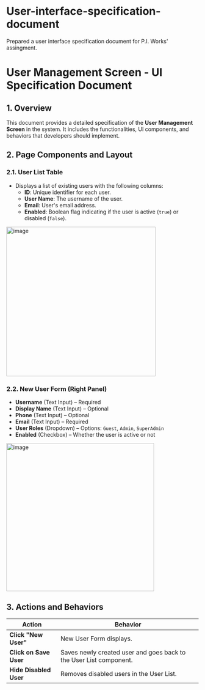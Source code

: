 # User-interface-specification-document
Prepared a user interface specification document for P.I. Works' assingment.
# User Management Screen - UI Specification Document

## 1. Overview
This document provides a detailed specification of the **User Management Screen** in the system. It includes the functionalities, UI components, and behaviors that developers should implement.

## 2. Page Components and Layout
### 2.1. User List Table
- Displays a list of existing users with the following columns:
  - **ID**: Unique identifier for each user.
  - **User Name**: The username of the user.
  - **Email**: User's email address.
  - **Enabled**: Boolean flag indicating if the user is active (`true`) or disabled (`false`).
<img width="391" alt="image" src="https://github.com/user-attachments/assets/15961a27-58a4-45d3-acee-ab042d55d0d6" />

### 2.2. New User Form (Right Panel)
- **Username** (Text Input) – Required
- **Display Name** (Text Input) – Optional
- **Phone** (Text Input) – Optional
- **Email** (Text Input) – Required
- **User Roles** (Dropdown) – Options: `Guest`, `Admin`, `SuperAdmin`
- **Enabled** (Checkbox) – Whether the user is active or not
<img width="387" alt="image" src="https://github.com/user-attachments/assets/4f394966-2fce-477e-88b7-fe66e036d76b" />

## 3. Actions and Behaviors
| **Action** | **Behavior** |
|------------|-------------|
| **Click "New User"** | New User Form displays. |
| **Click on Save User** | Saves newly created user and goes back to the User List component. |
| **Hide Disabled User** | Removes disabled users in the User List. |
